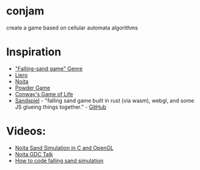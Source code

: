 # conjam

create a game based on cellular automata algorithms

# Inspiration

- ["Falling-sand game" Genre](https://en.wikipedia.org/wiki/Falling-sand_game)
- [Liero](https://www.liero.be/)
- [Noita](<https://en.wikipedia.org/wiki/Noita_(video_game)>)
- [Powder Game](https://dan-ball.jp/en/javagame/dust/)
- [Conway's Game of Life](https://en.wikipedia.org/wiki/Conway%27s_Game_of_Life)
- [Sandspiel](https://sandspiel.club/) - "falling sand game built in rust (via wasm), webgl, and some JS glueing things together." - [GitHub](https://github.com/MaxBittker/sandspiel)

# Videos:

- [Noita Sand Simulation in C and OpenGL](https://www.youtube.com/watch?v=VLZjd_Y1gJ8)
- [Noita GDC Talk](https://www.youtube.com/watch?v=prXuyMCgbTc)
- [How to code falling sand simulation](https://www.youtube.com/watch?v=5Ka3tbbT-9E)
